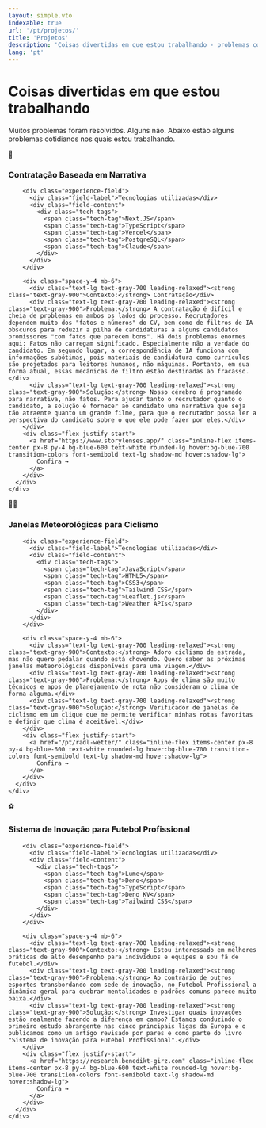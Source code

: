 ```yaml
---
layout: simple.vto
indexable: true
url: '/pt/projetos/'
title: 'Projetos'
description: 'Coisas divertidas em que estou trabalhando - problemas cotidianos e soluções por Benedikt Girz.'
lang: 'pt'
---
```


# Coisas divertidas em que estou trabalhando

Muitos problemas foram resolvidos. Alguns não. Abaixo estão alguns problemas cotidianos nos quais estou trabalhando.

<div class="projects-list space-y-8 mt-8">

<!-- Hiring Project -->
<div class="project-card bg-white rounded-lg border border-gray-200 p-8 hover:shadow-lg transition-shadow">
  <div class="flex items-start gap-8">
    <div class="text-5xl flex-shrink-0 mt-2">💼</div>
    <div class="flex-1">
      <div class="mb-6">
        <h3 class="text-3xl font-bold mb-4 text-gray-900">Contratação Baseada em Narrativa</h3>

        <div class="experience-field">
          <div class="field-label">Tecnologias utilizadas</div>
          <div class="field-content">
            <div class="tech-tags">
              <span class="tech-tag">Next.JS</span>
              <span class="tech-tag">TypeScript</span>
              <span class="tech-tag">Vercel</span>
              <span class="tech-tag">PostgreSQL</span>
              <span class="tech-tag">Claude</span>
            </div>
          </div>
        </div>

        <div class="space-y-4 mb-6">
          <div class="text-lg text-gray-700 leading-relaxed"><strong class="text-gray-900">Contexto:</strong> Contratação</div>
          <div class="text-lg text-gray-700 leading-relaxed"><strong class="text-gray-900">Problema:</strong> A contratação é difícil e cheia de problemas em ambos os lados do processo. Recrutadores dependem muito dos "fatos e números" do CV, bem como de filtros de IA obscuros para reduzir a pilha de candidaturas a alguns candidatos promissores "com fatos que parecem bons". Há dois problemas enormes aqui: Fatos não carregam significado. Especialmente não a verdade do candidato. Em segundo lugar, a correspondência de IA funciona com informações subótimas, pois materiais de candidatura como currículos são projetados para leitores humanos, não máquinas. Portanto, em sua forma atual, essas mecânicas de filtro estão destinadas ao fracasso.</div>
          <div class="text-lg text-gray-700 leading-relaxed"><strong class="text-gray-900">Solução:</strong> Nosso cérebro é programado para narrativa, não fatos. Para ajudar tanto o recrutador quanto o candidato, a solução é fornecer ao candidato uma narrativa que seja tão atraente quanto um grande filme, para que o recrutador possa ler a perspectiva do candidato sobre o que ele pode fazer por eles.</div>
        </div>
        <div class="flex justify-start">
          <a href="https://www.storylenses.app/" class="inline-flex items-center px-8 py-4 bg-blue-600 text-white rounded-lg hover:bg-blue-700 transition-colors font-semibold text-lg shadow-md hover:shadow-lg">
            Confira →
          </a>
        </div>
      </div>
    </div>
  </div>
</div>

<!-- Cycling Weather Project -->
<div class="project-card bg-white rounded-lg border border-gray-200 p-8 hover:shadow-lg transition-shadow">
  <div class="flex items-start gap-8">
    <div class="text-5xl flex-shrink-0 mt-2">🚴‍♂️</div>
    <div class="flex-1">
      <div class="mb-6">
        <h3 class="text-3xl font-bold mb-4 text-gray-900">Janelas Meteorológicas para Ciclismo</h3>

        <div class="experience-field">
          <div class="field-label">Tecnologias utilizadas</div>
          <div class="field-content">
            <div class="tech-tags">
              <span class="tech-tag">JavaScript</span>
              <span class="tech-tag">HTML5</span>
              <span class="tech-tag">CSS3</span>
              <span class="tech-tag">Tailwind CSS</span>
              <span class="tech-tag">Leaflet.js</span>
              <span class="tech-tag">Weather APIs</span>
            </div>
          </div>
        </div>

        <div class="space-y-4 mb-6">
          <div class="text-lg text-gray-700 leading-relaxed"><strong class="text-gray-900">Contexto:</strong> Adoro ciclismo de estrada, mas não quero pedalar quando está chovendo. Quero saber as próximas janelas meteorológicas disponíveis para uma viagem.</div>
          <div class="text-lg text-gray-700 leading-relaxed"><strong class="text-gray-900">Problema:</strong> Apps de clima são muito técnicos e apps de planejamento de rota não consideram o clima de forma alguma.</div>
          <div class="text-lg text-gray-700 leading-relaxed"><strong class="text-gray-900">Solução:</strong> Verificador de janelas de ciclismo em um clique que me permite verificar minhas rotas favoritas e definir que clima é aceitável.</div>
        </div>
        <div class="flex justify-start">
          <a href="/pt/radl-wetter/" class="inline-flex items-center px-8 py-4 bg-blue-600 text-white rounded-lg hover:bg-blue-700 transition-colors font-semibold text-lg shadow-md hover:shadow-lg">
            Confira →
          </a>
        </div>
      </div>
    </div>
  </div>
</div>

<!-- Football Innovation Research Project -->
<div class="project-card bg-white rounded-lg border border-gray-200 p-8 hover:shadow-lg transition-shadow">
  <div class="flex items-start gap-8">
    <div class="text-5xl flex-shrink-0 mt-2">⚽</div>
    <div class="flex-1">
      <div class="mb-6">
        <h3 class="text-3xl font-bold mb-4 text-gray-900">Sistema de Inovação para Futebol Profissional</h3>

        <div class="experience-field">
          <div class="field-label">Tecnologias utilizadas</div>
          <div class="field-content">
            <div class="tech-tags">
              <span class="tech-tag">Lume</span>
              <span class="tech-tag">Deno</span>
              <span class="tech-tag">TypeScript</span>
              <span class="tech-tag">Deno KV</span>
              <span class="tech-tag">Tailwind CSS</span>
            </div>
          </div>
        </div>

        <div class="space-y-4 mb-6">
          <div class="text-lg text-gray-700 leading-relaxed"><strong class="text-gray-900">Contexto:</strong> Estou interessado em melhores práticas de alto desempenho para indivíduos e equipes e sou fã de futebol.</div>
          <div class="text-lg text-gray-700 leading-relaxed"><strong class="text-gray-900">Problema:</strong> Ao contrário de outros esportes transbordando com sede de inovação, no Futebol Profissional a dinâmica geral para quebrar mentalidades e padrões comuns parece muito baixa.</div>
          <div class="text-lg text-gray-700 leading-relaxed"><strong class="text-gray-900">Solução:</strong> Investigar quais inovações estão realmente fazendo a diferença em campo? Estamos conduzindo o primeiro estudo abrangente nas cinco principais ligas da Europa e o publicamos como um artigo revisado por pares e como parte do livro "Sistema de inovação para Futebol Profissional".</div>
        </div>
        <div class="flex justify-start">
          <a href="https://research.benedikt-girz.com" class="inline-flex items-center px-8 py-4 bg-blue-600 text-white rounded-lg hover:bg-blue-700 transition-colors font-semibold text-lg shadow-md hover:shadow-lg">
            Confira →
          </a>
        </div>
      </div>
    </div>
  </div>
</div>

</div>